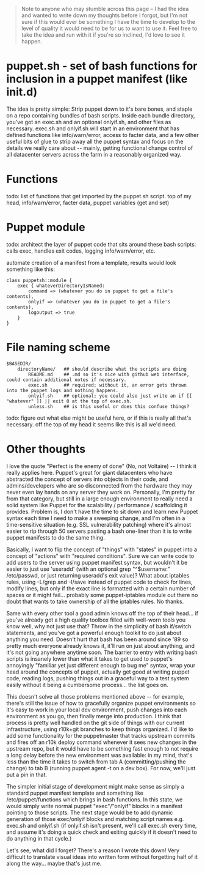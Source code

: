 
> Note to anyone who may stumble across this page – I had the idea and wanted to write down my thoughts before I forgot, but I'm not sure if this would ever be something I have the time to develop to the level of quality it would need to be for us to want to use it. Feel free to take the idea and run with it if you're so inclined, I'd love to see it happen.

puppet.sh - set of bash functions for inclusion in a puppet manifest (like init.d)
=========

The idea is pretty simple: Strip puppet down to it's bare bones, and staple on a repo containing bundles of bash scripts. Inside each bundle directory, you've got an exec.sh and an optional onlyif.sh, and other files as necessary. exec.sh and onlyif.sh will start in an environment that has defined functions like info/warn/error, access to facter data, and a few other useful bits of glue to strip away all the puppet syntax and focus on the details we really care about -- mainly, getting functional change control of all datacenter servers across the farm in a reasonably organized way.

Functions
=========

todo: list of functions that get imported by the puppet.sh script. top of my head, info/warn/error, facter data, puppet variables (get and set)

Puppet module
=============

todo: architect the layer of puppet code that sits around these bash scripts: calls exec, handles exit codes, logging info/warn/error, etc.

automate creation of a manifest from a template, results would look something like this:

	class puppetsh::module {
		exec { whateverDirectoryIsNamed:
			command => (whatever you do in puppet to get a file's contents),
			onlyif => (whatever you do in puppet to get a file's contents),
			logoutput => true
		}
	}



File naming scheme
==================

	$BASEDIR/
		directoryName/   ## should describe what the scripts are doing
			README.md    ## .md so it's nice with github web interface, could contain additional notes if necessary.
			exec.sh      ## required; without it, an error gets thrown into the puppet logs and nothing happens.
			onlyif.sh    ## optional; you could also just write an if [[ "whatever" ]] || exit 0 at the top of exec.sh.
			unless.sh    ## is this useful or does this confuse things?

todo: figure out what else might be useful here, or if this is really all that's necessary. off the top of my head it seems like this is all we'd need.

Other thoughts
==============

I love the quote "Perfect is the enemy of done" (No, not Voltaire) -- I think it really applies here. Puppet's great for giant datacenters who have abstracted the concept of servers into objects in their code, and admins/developers who are so disconnected from the hardware they may never even lay hands on any server they work on. Personally, I'm pretty far from that category, but still in a large enough environment to really need a solid system like Puppet for the scalability / performance / scaffolding it provides. Problem is, I don't have the time to sit down and learn new Puppet syntax each time I need to make a sweeping change, and I'm often in a time-sensitive situation (e.g. SSL vulnerability patching) where it's almost easier to rip through 50 servers pasting a bash one-liner than it is to write puppet manifests to do the same thing.

Basically, I want to flip the concept of "things" with "states" in puppet into a concept of "actions" with "required conditions". Sure we can write code to add users to the server using puppet manifest syntax, but wouldn't it be easier to just use 'useradd' (with an optional grep "^$username:" /etc/passwd, or just returning useradd's exit value)? What about iptables rules, using -L/grep and -I/save instead of puppet code to check for lines, modify lines, but only if the exact line is formatted with a certain number of spaces or it might fail... probably some puppet-iptables module out there no doubt that wants to take ownership of all the iptables rules. No thanks.

Same with every other tool a good admin knows off the top of their head... if you've already got a high quality toolbox filled with well-worn tools you know well, why not just use that? Throw in the simplicity of bash if/switch statements, and you've got a powerful enough toolkit to do just about anything you need. Doesn't hurt that bash has been around since '89 so pretty much everyone already knows it, it'll run on just about anything, and it's not going anywhere anytime soon. The barrier to entry with writing bash scripts is insanely lower than what it takes to get used to puppet's annoyingly "familiar yet just different enough to bug me" syntax, wrap your head around the concepts of puppet, actually get good at writing puppet code, reading logs, pushing things out in a graceful way to a test system easily without it being a cumbersome process... the list goes on.

This doesn't solve all those problems mentioned above -- for example, there's still the issue of how to gracefully organize puppet environments so it's easy to work in your local dev environment, push changes into each environment as you go, then finally merge into production. I think that process is pretty well handled on the git side of things with our current infrastructure, using r10k+git branches to keep things organized. I'd like to add some functionality for the puppetmaster that tracks upstream commits and fires off an r10k deploy command whenever it sees new changes in the upstream repo, but it would have to be something fast enough to not require a long delay before the new environment was available: in my mind, that's less than the time it takes to switch from tab A (committing/pushing the change) to tab B (running puppet agent -t on a dev box). For now, we'll just put a pin in that.

The simpler initial stage of development might make sense as simply a standard puppet manifest template and something like /etc/puppet/functions which brings in bash functions. In this state, we would simply write normal puppet "exec"/"onlyif" blocks in a manifest pointing to those scripts. The next stage would be to add dynamic generation of those exec/onlyif blocks and matching script names e.g. exec.sh and onlyif.sh (if onlyif.sh isn't present, we'll call exec.sh every time, and assume it's doing a quick check and exiting quickly if it doesn't need to do anything in that cycle.)

Let's see, what did I forget? There's a reason I wrote this down! Very difficult to translate visual ideas into written form without forgetting half of it along the way... maybe that's just me.

